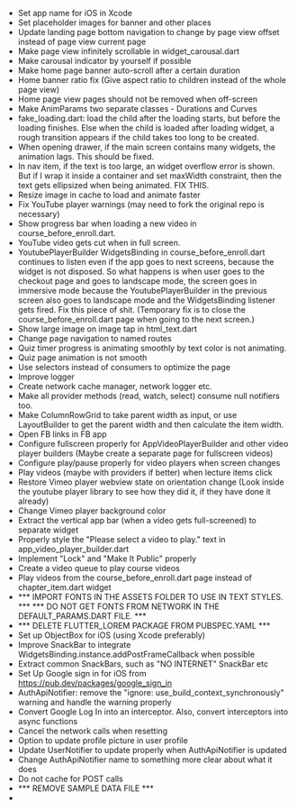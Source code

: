 - Set app name for iOS in Xcode
- Set placeholder images for banner and other places
- Update landing page bottom navigation to change by page view offset instead of page view current page
- Make page view infinitely scrollable in widget_carousal.dart
- Make carousal indicator by yourself if possible
- Make home page banner auto-scroll after a certain duration
- Home banner ratio fix (Give aspect ratio to children instead of the whole page view)
- Home page view pages should not be removed when off-screen
- Make AnimParams two separate classes - Durations and Curves
- fake_loading.dart: load the child after the loading starts, but before the loading finishes.
  Else when the child is loaded after loading widget, a rough transition appears if the child takes too long to be created.
- When opening drawer, if the main screen contains many widgets, the animation lags. This should be fixed.
- In nav item, if the text is too large, an widget overflow error is shown.
  But if I wrap it inside a container and set maxWidth constraint, then the text gets ellipsized when being animated. FIX THIS.
- Resize image in cache to load and animate faster
- Fix YouTube player warnings (may need to fork the original repo is necessary)
- Show progress bar when loading a new video in course_before_enroll.dart.
- YouTube video gets cut when in full screen.
- YoutubePlayerBuilder WidgetsBinding in course_before_enroll.dart continues to listen
  even if the app goes to next screens, because the widget is not disposed.
  So what happens is when user goes to the checkout page and goes to landscape mode,
  the screen goes in immersive mode because the YoutubePlayerBuilder in the previous screen
  also goes to landscape mode and the WidgetsBinding listener gets fired. Fix this piece of shit.
  (Temporary fix is to close the course_before_enroll.dart page when going to the next screen.)
- Show large image on image tap in html_text.dart
- Change page navigation to named routes
- Quiz timer progress is animating smoothly by text color is not animating.
- Quiz page animation is not smooth
- Use selectors instead of consumers to optimize the page
- Improve logger
- Create network cache manager, network logger etc.
- Make all provider methods (read, watch, select) consume null notifiers too.
- Make ColumnRowGrid to take parent width as input, or use LayoutBuilder to get the parent width
  and then calculate the item width.
- Open FB links in FB app
- Configure fullscreen properly for AppVideoPlayerBuilder and other video player builders
  (Maybe create a separate page for fullscreen videos)
- Configure play/pause properly for video players when screen changes
- Play videos (maybe with providers if better) when lecture items click
- Restore Vimeo player webview state on orientation change
  (Look inside the youtube player library to see how they did it, if they have done it already)
- Change Vimeo player background color
- Extract the vertical app bar (when a video gets full-screened) to separate widget
- Properly style the "Please select a video to play." text in app_video_player_builder.dart
- Implement "Lock" and "Make It Public" properly
- Create a video queue to play course videos
- Play videos from the course_before_enroll.dart page instead of chapter_item.dart widget
- *** IMPORT FONTS IN THE ASSETS FOLDER TO USE IN TEXT STYLES. ***
  *** DO NOT GET FONTS FROM NETWORK IN THE DEFAULT_PARAMS.DART FILE. ***
- *** DELETE FLUTTER_LOREM PACKAGE FROM PUBSPEC.YAML ***
- Set up ObjectBox for iOS (using Xcode preferably)
- Improve SnackBar to integrate WidgetsBinding.instance.addPostFrameCallback when possible
- Extract common SnackBars, such as "NO INTERNET" SnackBar etc
- Set Up Google sign in for iOS from https://pub.dev/packages/google_sign_in
- AuthApiNotifier: remove the "ignore: use_build_context_synchronously" warning
  and handle the warning properly
- Convert Google Log In into an interceptor. Also, convert interceptors into async functions
- Cancel the network calls when resetting
- Option to update profile picture in user profile
- Update UserNotifier to update properly when AuthApiNotifier is updated
- Change AuthApiNotifier name to something more clear about what it does
- Do not cache for POST calls
- *** REMOVE SAMPLE DATA FILE ***
- 